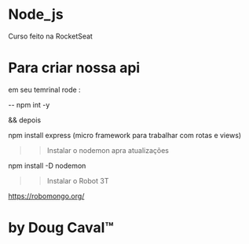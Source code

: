 # Node_js
Curso feito na RocketSeat 

# Para criar nossa api 

em seu temrinal rode :

-- npm int -y

&& depois 

npm install express (micro framework para trabalhar com rotas e views)


>>Instalar o nodemon apra atualizações 

npm install -D nodemon

>>Instalar o Robot 3T

https://robomongo.org/ 





# by Doug Caval™

